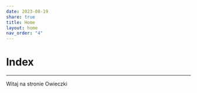 ```yaml
---
date: 2023-08-19
share: true
title: Home
layout: home
nav_order: "4"
---
```

# Index
---

Witaj na stronie Owieczki


